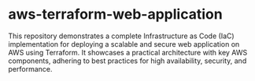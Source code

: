 # aws-terraform-web-application
This repository demonstrates a complete Infrastructure as Code (IaC) implementation for deploying a scalable and secure web application on AWS using Terraform. It showcases a practical architecture with key AWS components, adhering to best practices for high availability, security, and performance.
